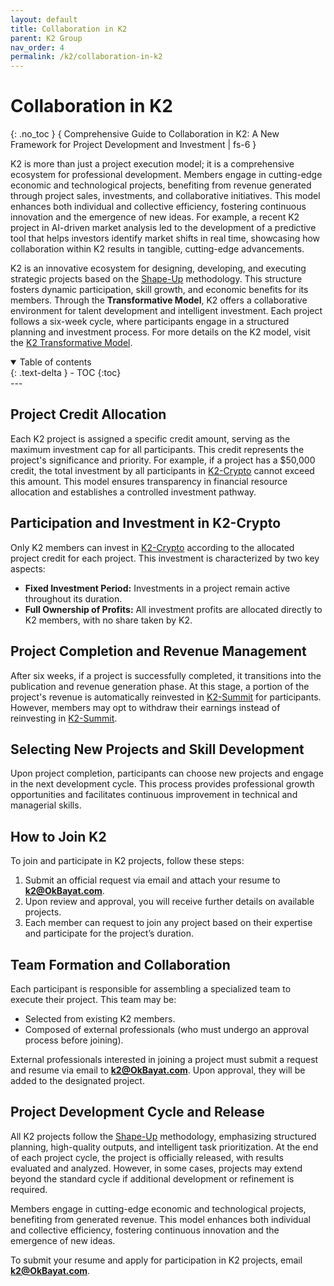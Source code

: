 ```yaml
---
layout: default
title: Collaboration in K2
parent: K2 Group
nav_order: 4
permalink: /k2/collaboration-in-k2
---
```


# Collaboration in K2
{: .no_toc }
{ Comprehensive Guide to Collaboration in K2: A New Framework for Project Development and Investment | fs-6 }

K2 is more than just a project execution model; it is a comprehensive ecosystem for professional development. Members engage in cutting-edge economic and technological projects, benefiting from revenue generated through project sales, investments, and collaborative initiatives. This model enhances both individual and collective efficiency, fostering continuous innovation and the emergence of new ideas. For example, a recent K2 project in AI-driven market analysis led to the development of a predictive tool that helps investors identify market shifts in real time, showcasing how collaboration within K2 results in tangible, cutting-edge advancements.

K2 is an innovative ecosystem for designing, developing, and executing strategic projects based on the [Shape-Up](https://basecamp.com/shapeup) methodology. This structure fosters dynamic participation, skill growth, and economic benefits for its members. Through the **Transformative Model**, K2 offers a collaborative environment for talent development and intelligent investment. Each project follows a six-week cycle, where participants engage in a structured planning and investment process. For more details on the K2 model, visit the [K2 Transformative Model](./transformative-model).

<details open markdown="block">
  <summary class="text-delta">Table of contents</summary>
  {: .text-delta }
  - TOC
  {:toc}
</details>
---

## Project Credit Allocation

Each K2 project is assigned a specific credit amount, serving as the maximum investment cap for all participants. This credit represents the project's significance and priority. For example, if a project has a \$50,000 credit, the total investment by all participants in [K2-Crypto](./k2-cripto) cannot exceed this amount. This model ensures transparency in financial resource allocation and establishes a controlled investment pathway.

## Participation and Investment in K2-Crypto

Only K2 members can invest in [K2-Crypto](./k2-cripto) according to the allocated project credit for each project. This investment is characterized by two key aspects:

- **Fixed Investment Period:** Investments in a project remain active throughout its duration.
- **Full Ownership of Profits:** All investment profits are allocated directly to K2 members, with no share taken by K2.

## Project Completion and Revenue Management

After six weeks, if a project is successfully completed, it transitions into the publication and revenue generation phase. At this stage, a portion of the project's revenue is automatically reinvested in [K2-Summit](./k2-summit) for participants. However, members may opt to withdraw their earnings instead of reinvesting in [K2-Summit](./k2-summit).

## Selecting New Projects and Skill Development

Upon project completion, participants can choose new projects and engage in the next development cycle. This process provides professional growth opportunities and facilitates continuous improvement in technical and managerial skills.

## How to Join K2

To join and participate in K2 projects, follow these steps:

1. Submit an official request via email and attach your resume to **[k2@OkBayat.com](mailto\:k2@OkBayat.com)**.
2. Upon review and approval, you will receive further details on available projects.
3. Each member can request to join any project based on their expertise and participate for the project’s duration.

## Team Formation and Collaboration

Each participant is responsible for assembling a specialized team to execute their project. This team may be:

- Selected from existing K2 members.
- Composed of external professionals (who must undergo an approval process before joining).

External professionals interested in joining a project must submit a request and resume via email to **[k2@OkBayat.com](mailto\:k2@OkBayat.com)**. Upon approval, they will be added to the designated project.

## Project Development Cycle and Release

All K2 projects follow the [Shape-Up](https://basecamp.com/shapeup) methodology, emphasizing structured planning, high-quality outputs, and intelligent task prioritization. At the end of each project cycle, the project is officially released, with results evaluated and analyzed. However, in some cases, projects may extend beyond the standard cycle if additional development or refinement is required.

Members engage in cutting-edge economic and technological projects, benefiting from generated revenue. This model enhances both individual and collective efficiency, fostering continuous innovation and the emergence of new ideas.

To submit your resume and apply for participation in K2 projects, email **[k2@OkBayat.com](mailto\:k2@OkBayat.com)**.
